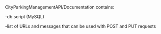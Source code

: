 CityParkingManagementAPI/Documentation contains: 

-db script (MySQL)

-list of URLs and messages that can be used with POST and PUT requests
